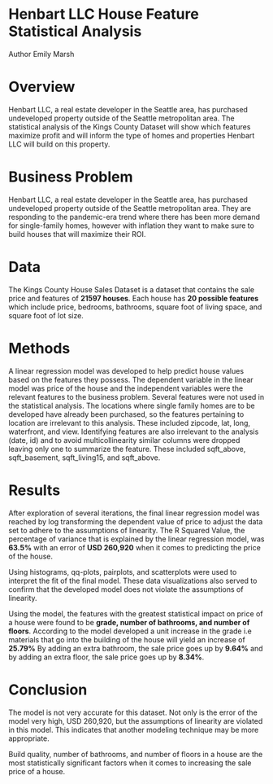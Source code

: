 # Henbart LLC House Feature Statistical Analysis

Author Emily Marsh

# Overview
Henbart LLC, a real estate developer in the Seattle area, has purchased undeveloped property outside of the Seattle metropolitan area. The statistical analysis of the Kings County Dataset will show which features maximize profit and will inform the type of homes and properties Henbart LLC will build on this property.

# Business Problem
Henbart LLC, a real estate developer in the Seattle area, has purchased undeveloped property outside of the Seattle metropolitan area. They are responding to the pandemic-era trend where there has been more demand for single-family homes, however with inflation they want to make sure to build houses that will maximize their ROI. 

# Data
The Kings County House Sales Dataset is a dataset that contains the sale price and features of **21597 houses**. Each house has **20 possible features** which include price, bedrooms, bathrooms, square foot of living space, and square foot of lot size. 

# Methods
A linear regression model was developed to help predict house values based on the features they possess. The dependent variable in the linear model was price of the house and the independent variables were the relevant features to the business problem. Several features were not used in the statistical analysis. The locations where single family homes are to be developed have already been purchased, so the features pertaining to location are irrelevant to this analysis. These included zipcode, lat, long, waterfront, and view. Identifying features are also irrelevant to the analysis (date, id) and to avoid multicollinearity similar columns were dropped leaving only one to summarize the feature. These included sqft_above, sqft_basement, sqft_living15, and sqft_above.

# Results
After exploration of several iterations, the final linear regression model was reached by log transforming the dependent value of price to adjust the data set to adhere to the assumptions of linearity. The R Squared Value, the percentage of variance that is explained by the linear regression model, was **63.5%** with an error of **USD 260,920** when it comes to predicting the price of the house. 

Using histograms, qq-plots, pairplots, and scatterplots were used to interpret the fit of the final model. These data visualizations also served to confirm that the developed model does not violate the assumptions of linearity. 

Using the model, the features with the greatest statistical impact on price of a house were found to be **grade, number of bathrooms, and number of floors**. According to the model developed a unit increase in the grade i.e materials that go into the building of the house will yield an increase of **25.79%** By adding an extra bathroom, the sale price goes up by **9.64%** and by adding an extra floor, the sale price goes up by **8.34%**.

# Conclusion

The model is not very accurate for this dataset. Not only is the error of the model very high, USD 260,920, but the assumptions of linearity are violated in this model. This indicates that another modeling technique may be more appropriate.

Build quality, number of bathrooms, and number of floors in a house are the most statistically significant factors when it comes to increasing the sale price of a house.
